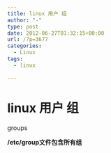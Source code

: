 ```yaml
---
title: linux 用户 组
author: "-"
type: post
date: 2012-06-27T01:32:15+00:00
url: /?p=3677
categories:
  - Linux
tags:
  - linux

---
```

# linux 用户 组
groups

**/etc/group文件包含所有组**